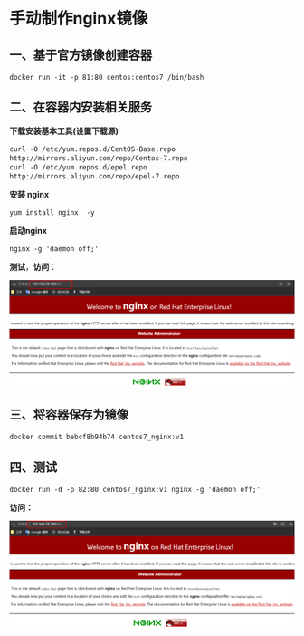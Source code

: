 # 手动制作nginx镜像

## 一、基于官方镜像创建容器

```shell
docker run -it -p 81:80 centos:centos7 /bin/bash
```

## 二、在容器内安装相关服务

**下载安装基本工具(设置下载源)**

```shell
curl -O /etc/yum.repos.d/CentOS-Base.repo http://mirrors.aliyun.com/repo/Centos-7.repo
curl -O /etc/yum.repos.d/epel.repo http://mirrors.aliyun.com/repo/epel-7.repo
```

**安装 nginx**

```shell
yum install nginx  -y
```

**启动nginx**

```shell
nginx -g 'daemon off;'
```

**测试**，**访问**：

![image.png](assets/image-20211207200404-tiha638.png)

## 三、将容器保存为镜像

```shell
docker commit bebcf8b94b74 centos7_nginx:v1
```

## 四、测试

```shell
docker run -d -p 82:80 centos7_nginx:v1 nginx -g 'daemon off;'
```

**访问：**

![image.png](assets/image-20211207200558-6wk0gb4.png)
